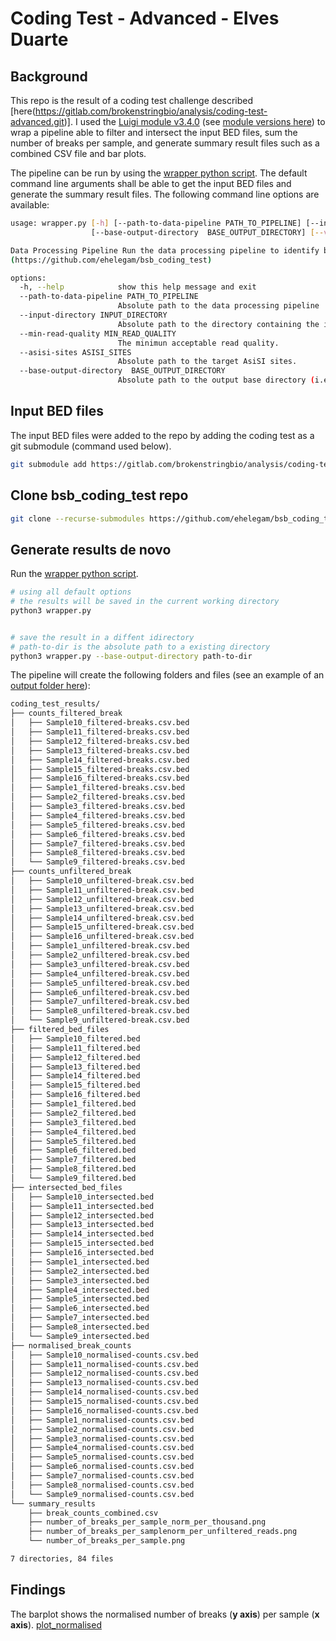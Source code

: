 # Coding Test - Advanced -  Elves Duarte

## Background

This repo is the result of a coding test challenge described [here(https://gitlab.com/brokenstringbio/analysis/coding-test-advanced.git)]. I used the [Luigi module v3.4.0](https://luigi.readthedocs.io/en/stable/) (see [module versions here](python_installed_modules.txt)) to wrap a pipeline able to filter and intersect the input BED files, sum the number of breaks per sample, and generate summary result files such as a combined CSV file and bar plots.

The pipeline can be run by using the [wrapper python script](wrapper.py). The default command line arguments shall be able to get the input BED files and generate the summary result files. The following command line options are available:


```bash
usage: wrapper.py [-h] [--path-to-data-pipeline PATH_TO_PIPELINE] [--input-directory INPUT_DIRECTORY] [--min-read-quality MIN_READ_QUALITY] [--asisi-sites ASISI_SITES]
                  [--base-output-directory  BASE_OUTPUT_DIRECTORY] [--version]

Data Processing Pipeline Run the data processing pipeline to identify breaks in sequencing data Draft by: Elves H Duarte E-mail: ehelegam@gmail.com GitHub: Coding Test - Advanced
(https://github.com/ehelegam/bsb_coding_test)

options:
  -h, --help            show this help message and exit
  --path-to-data-pipeline PATH_TO_PIPELINE
                        Absolute path to the data processing pipeline
  --input-directory INPUT_DIRECTORY
                        Absolute path to the directory containing the input BED file.
  --min-read-quality MIN_READ_QUALITY
                        The minimun acceptable read quality.
  --asisi-sites ASISI_SITES
                        Absolute path to the target AsiSI sites.
  --base-output-directory  BASE_OUTPUT_DIRECTORY
                        Absolute path to the output base directory (i.e., where you want the output files). Defaults to the current working directory
```



## Input BED files

The input BED files were added to the repo by adding the coding test as a git submodule (command used below).


``` bash
git submodule add https://gitlab.com/brokenstringbio/analysis/coding-test-advanced.git
```


## Clone bsb_coding_test repo

``` bash
git clone --recurse-submodules https://github.com/ehelegam/bsb_coding_test.git
```


## Generate results __de novo__

Run the [wrapper python script](wrapper.py).

``` bash
# using all default options
# the results will be saved in the current working directory
python3 wrapper.py


# save the result in a diffent idirectory
# path-to-dir is the absolute path to a existing directory
python3 wrapper.py --base-output-directory path-to-dir
```

The pipeline will create the following folders and files (see an example of an [output folder here](2023_12_13_coding_test_results)):

``` bash
coding_test_results/
├── counts_filtered_break
│   ├── Sample10_filtered-breaks.csv.bed
│   ├── Sample11_filtered-breaks.csv.bed
│   ├── Sample12_filtered-breaks.csv.bed
│   ├── Sample13_filtered-breaks.csv.bed
│   ├── Sample14_filtered-breaks.csv.bed
│   ├── Sample15_filtered-breaks.csv.bed
│   ├── Sample16_filtered-breaks.csv.bed
│   ├── Sample1_filtered-breaks.csv.bed
│   ├── Sample2_filtered-breaks.csv.bed
│   ├── Sample3_filtered-breaks.csv.bed
│   ├── Sample4_filtered-breaks.csv.bed
│   ├── Sample5_filtered-breaks.csv.bed
│   ├── Sample6_filtered-breaks.csv.bed
│   ├── Sample7_filtered-breaks.csv.bed
│   ├── Sample8_filtered-breaks.csv.bed
│   └── Sample9_filtered-breaks.csv.bed
├── counts_unfiltered_break
│   ├── Sample10_unfiltered-break.csv.bed
│   ├── Sample11_unfiltered-break.csv.bed
│   ├── Sample12_unfiltered-break.csv.bed
│   ├── Sample13_unfiltered-break.csv.bed
│   ├── Sample14_unfiltered-break.csv.bed
│   ├── Sample15_unfiltered-break.csv.bed
│   ├── Sample16_unfiltered-break.csv.bed
│   ├── Sample1_unfiltered-break.csv.bed
│   ├── Sample2_unfiltered-break.csv.bed
│   ├── Sample3_unfiltered-break.csv.bed
│   ├── Sample4_unfiltered-break.csv.bed
│   ├── Sample5_unfiltered-break.csv.bed
│   ├── Sample6_unfiltered-break.csv.bed
│   ├── Sample7_unfiltered-break.csv.bed
│   ├── Sample8_unfiltered-break.csv.bed
│   └── Sample9_unfiltered-break.csv.bed
├── filtered_bed_files
│   ├── Sample10_filtered.bed
│   ├── Sample11_filtered.bed
│   ├── Sample12_filtered.bed
│   ├── Sample13_filtered.bed
│   ├── Sample14_filtered.bed
│   ├── Sample15_filtered.bed
│   ├── Sample16_filtered.bed
│   ├── Sample1_filtered.bed
│   ├── Sample2_filtered.bed
│   ├── Sample3_filtered.bed
│   ├── Sample4_filtered.bed
│   ├── Sample5_filtered.bed
│   ├── Sample6_filtered.bed
│   ├── Sample7_filtered.bed
│   ├── Sample8_filtered.bed
│   └── Sample9_filtered.bed
├── intersected_bed_files
│   ├── Sample10_intersected.bed
│   ├── Sample11_intersected.bed
│   ├── Sample12_intersected.bed
│   ├── Sample13_intersected.bed
│   ├── Sample14_intersected.bed
│   ├── Sample15_intersected.bed
│   ├── Sample16_intersected.bed
│   ├── Sample1_intersected.bed
│   ├── Sample2_intersected.bed
│   ├── Sample3_intersected.bed
│   ├── Sample4_intersected.bed
│   ├── Sample5_intersected.bed
│   ├── Sample6_intersected.bed
│   ├── Sample7_intersected.bed
│   ├── Sample8_intersected.bed
│   └── Sample9_intersected.bed
├── normalised_break_counts
│   ├── Sample10_normalised-counts.csv.bed
│   ├── Sample11_normalised-counts.csv.bed
│   ├── Sample12_normalised-counts.csv.bed
│   ├── Sample13_normalised-counts.csv.bed
│   ├── Sample14_normalised-counts.csv.bed
│   ├── Sample15_normalised-counts.csv.bed
│   ├── Sample16_normalised-counts.csv.bed
│   ├── Sample1_normalised-counts.csv.bed
│   ├── Sample2_normalised-counts.csv.bed
│   ├── Sample3_normalised-counts.csv.bed
│   ├── Sample4_normalised-counts.csv.bed
│   ├── Sample5_normalised-counts.csv.bed
│   ├── Sample6_normalised-counts.csv.bed
│   ├── Sample7_normalised-counts.csv.bed
│   ├── Sample8_normalised-counts.csv.bed
│   └── Sample9_normalised-counts.csv.bed
└── summary_results
    ├── break_counts_combined.csv
    ├── number_of_breaks_per_sample_norm_per_thousand.png
    ├── number_of_breaks_per_samplenorm_per_unfiltered_reads.png
    └── number_of_breaks_per_sample.png

7 directories, 84 files
```

## Findings

The barplot shows the normalised number of breaks (__y axis__) per sample (__x axis__).
[plot_normalised](2023_12_13_coding_test_results/summary_results/number_of_breaks_per_sample_norm_per_thousand.png)

